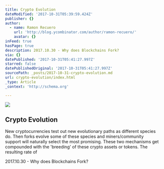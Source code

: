 ```yaml
---
title: Crypto Evolution
dateModified: '2017-10-31T05:39:59.424Z'
publisher: {}
author:
  - name: Ramon Recuero
    url: 'http://blog.ycombinator.com/author/ramon-recuero/'
    avatar: {}
inFeed: true
hasPage: true
description: 2017.10.30 - Why does Blockchains Fork?
via: {}
datePublished: '2017-10-31T05:41:27.997Z'
starred: false
datePublishedOriginal: '2017-10-31T05:41:27.997Z'
sourcePath: _posts/2017-10-31-crypto-evolution.md
url: crypto-evolution/index.html
_type: Article
_context: 'http://schema.org'

---
```

<article style=""><img src="https://imgflo.herokuapp.com/graph/2b2431f8e7ba7b0/1607340e3cbf525f1d083c7c8c54115d/noop.png?input=http%3A%2F%2Fblog.ycombinator.com%2Fwp-content%2Fuploads%2F2017%2F10%2FCrypto-Evolution.png" /><h1>Crypto Evolution</h1><p>New cryptocurrencies test out new evolutionary paths as different species do. Then forks evolve some of these species and miners/community support will naturally select the most promising. These two mechanisms get compounded with the 'breeding' of these crypto assets or tokens. The resulting rate of</p></article>

2017.10.30 - Why does Blockchains Fork?